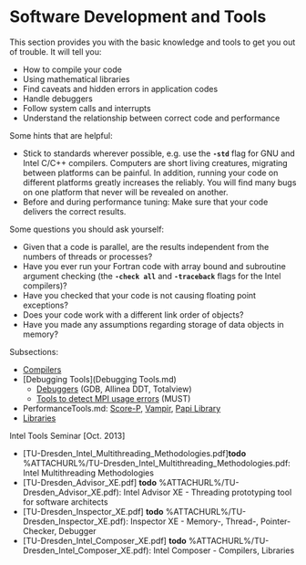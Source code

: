 # Software Development and Tools

This section provides you with the basic knowledge and tools to get you out of trouble. It will tell
you:

- How to compile your code
- Using mathematical libraries
- Find caveats and hidden errors in application codes
- Handle debuggers
- Follow system calls and interrupts
- Understand the relationship between correct code and performance

Some hints that are helpful:

- Stick to standards wherever possible, e.g. use the **`-std`** flag
  for GNU and Intel C/C++ compilers. Computers are short living
  creatures, migrating between platforms can be painful. In addition,
  running your code on different platforms greatly increases the
  reliably. You will find many bugs on one platform that never will be
  revealed on another.
- Before and during performance tuning: Make sure that your code
  delivers the correct results.

Some questions you should ask yourself:

- Given that a code is parallel, are the results independent from the
  numbers of threads or processes?
- Have you ever run your Fortran code with array bound and subroutine
  argument checking (the **`-check all`** and **`-traceback`** flags
  for the Intel compilers)?
- Have you checked that your code is not causing floating point
  exceptions?
- Does your code work with a different link order of objects?
- Have you made any assumptions regarding storage of data objects in
  memory?

Subsections:

- [Compilers](compilers.md)
- [Debugging Tools](Debugging Tools.md)
  - [Debuggers](debuggers.md) (GDB, Allinea DDT, Totalview)
  - [Tools to detect MPI usage errors](mpi_usage_error_detection.md) (MUST)
- PerformanceTools.md: [Score-P](score_p.md), [Vampir](vampir.md), [Papi Library](papi_library.md)
- [Libraries](libraries.md)

Intel Tools Seminar \[Oct. 2013\]

- [TU-Dresden_Intel_Multithreading_Methodologies.pdf]**todo** %ATTACHURL%/TU-Dresden_Intel_Multithreading_Methodologies.pdf:
  Intel Multithreading Methodologies
- [TU-Dresden_Advisor_XE.pdf] **todo** %ATTACHURL%/TU-Dresden_Advisor_XE.pdf):
  Intel Advisor XE - Threading prototyping tool for software
  architects
- [TU-Dresden_Inspector_XE.pdf] **todo** %ATTACHURL%/TU-Dresden_Inspector_XE.pdf):
  Inspector XE - Memory-, Thread-, Pointer-Checker, Debugger
- [TU-Dresden_Intel_Composer_XE.pdf] **todo** %ATTACHURL%/TU-Dresden_Intel_Composer_XE.pdf):
  Intel Composer - Compilers, Libraries
